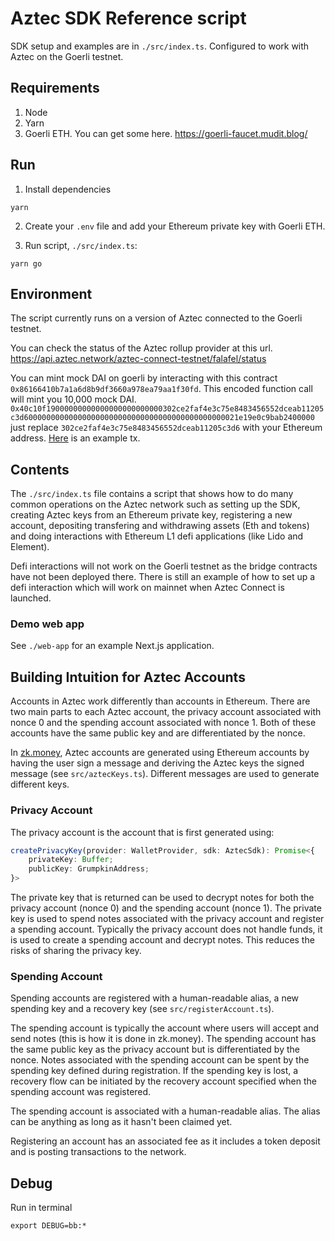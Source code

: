 # Aztec SDK Reference script

SDK setup and examples are in `./src/index.ts`. Configured to work with Aztec on the Goerli testnet.

## Requirements

1. Node
2. Yarn
3. Goerli ETH. You can get some here. https://goerli-faucet.mudit.blog/

## Run

1. Install dependencies

```shell
yarn
```

2. Create your `.env` file and add your Ethereum private key with Goerli ETH.

3. Run script, `./src/index.ts`:

```shell
yarn go
```

## Environment

The script currently runs on a version of Aztec connected to the Goerli testnet.

You can check the status of the Aztec rollup provider at this url. https://api.aztec.network/aztec-connect-testnet/falafel/status

You can mint mock DAI on goerli by interacting with this contract `0x86166410b7a1a6d8b9df3660a978ea79aa1f30fd`. This encoded function call will mint you 10,000 mock DAI. `0x40c10f19000000000000000000000000302ce2faf4e3c75e8483456552dceab11205c3d600000000000000000000000000000000000000000000021e19e0c9bab2400000` just replace `302ce2faf4e3c75e8483456552dceab11205c3d6` with your Ethereum address. [Here](https://goerli.etherscan.io/tx/0x13201e94ed14db1584b1cbc6f98eea1be903fda24c110cd9d1603e667d3293bb) is an example tx.

## Contents

The `./src/index.ts` file contains a script that shows how to do many common operations on the Aztec network such as setting up the SDK, creating Aztec keys from an Ethereum private key, registering a new account, depositing transfering and withdrawing assets (Eth and tokens) and doing interactions with Ethereum L1 defi applications (like Lido and Element).

Defi interactions will not work on the Goerli testnet as the bridge contracts have not been deployed there. There is still an example of how to set up a defi interaction which will work on mainnet when Aztec Connect is launched.

### Demo web app

See `./web-app` for an example Next.js application.

## Building Intuition for Aztec Accounts

Accounts in Aztec work differently than accounts in Ethereum. There are two main parts to each Aztec account, the privacy account associated with nonce 0 and the spending account associated with nonce 1. Both of these accounts have the same public key and are differentiated by the nonce.

In [zk.money](https://zk.money), Aztec accounts are generated using Ethereum accounts by having the user sign a message and deriving the Aztec keys the signed message (see `src/aztecKeys.ts`). Different messages are used to generate different keys.

### Privacy Account

The privacy account is the account that is first generated using:

```ts
createPrivacyKey(provider: WalletProvider, sdk: AztecSdk): Promise<{
    privateKey: Buffer;
    publicKey: GrumpkinAddress;
}>
```

The private key that is returned can be used to decrypt notes for both the privacy account (nonce 0) and the spending account (nonce 1). The private key is used to spend notes associated with the privacy account and register a spending account. Typically the privacy account does not handle funds, it is used to create a spending account and decrypt notes. This reduces the risks of sharing the privacy key.

### Spending Account

Spending accounts are registered with a human-readable alias, a new spending key and a recovery key (see `src/registerAccount.ts`).

The spending account is typically the account where users will accept and send notes (this is how it is done in zk.money). The spending account has the same public key as the privacy account but is differentiated by the nonce. Notes associated with the spending account can be spent by the spending key defined during registration. If the spending key is lost, a recovery flow can be initiated by the recovery account specified when the spending account was registered.

The spending account is associated with a human-readable alias. The alias can be anything as long as it hasn't been claimed yet.

Registering an account has an associated fee as it includes a token deposit and is posting transactions to the network.

## Debug

Run in terminal

```shell
export DEBUG=bb:*
```
